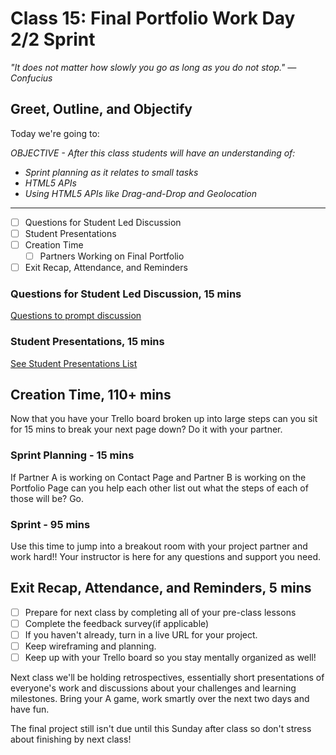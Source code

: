 # Class 15: Final Portfolio Work Day 2/2 Sprint

<!-- ! HIDE FROM STUDENT; INSTRUCTOR ONLY CONTENT -->
<!-- ## Instructor Only Content - HIDE FROM STUDENTS -->

<!-- ! END INSTRUCTOR ONLY CONTENT -->

*"It does not matter how slowly you go as long as you do not stop." —Confucius*

## Greet, Outline, and Objectify

<!-- SMART: Specific, Measurable, Attainable, Relevant, and Timely. -->
<!-- https://examples.yourdictionary.com/well-written-examples-of-learning-objectives.html -->

Today we're going to:
  
*OBJECTIVE - After this class students will have an understanding of:*

* *Sprint planning as it relates to small tasks*
* *HTML5 APIs*
* *Using HTML5 APIs like Drag-and-Drop and Geolocation*

*****

- [ ] Questions for Student Led Discussion
- [ ] Student Presentations
- [ ] Creation Time
    * [ ] Partners Working on Final Portfolio
- [ ] Exit Recap, Attendance, and Reminders

### Questions for Student Led Discussion, 15 mins
<!-- This section should be structured with the 5E model: https://lesley.edu/article/empowering-students-the-5e-model-explained -->

[Questions to prompt discussion](./../additionalResources/questionsForDiscussion/qfd-class-15.md)

### Student Presentations, 15 mins

[See Student Presentations List](./../additionalResources/studentPresentations.md)

## Creation Time, 110+ mins

Now that you have your Trello board broken up into large steps can you sit for 15 mins to break your next page down? Do it with your partner.

### Sprint Planning - 15 mins

If Partner A is working on Contact Page and Partner B is working on the Portfolio Page can you help each other list out what the steps of each of those will be? Go.

### Sprint - 95 mins

Use this time to jump into a breakout room with your project partner and work hard!! Your instructor is here for any questions and support you need.

## Exit Recap, Attendance, and Reminders, 5 mins

- [ ] Prepare for next class by completing all of your pre-class lessons
- [ ] Complete the feedback survey(if applicable)
- [ ] If you haven't already, turn in a live URL for your project.
- [ ] Keep wireframing and planning.
- [ ] Keep up with your Trello board so you stay mentally organized as well!

Next class we'll be holding retrospectives, essentially short presentations of everyone's work and discussions about your challenges and learning milestones. Bring your A game, work smartly over the next two days and have fun.

The final project still isn't due until this Sunday after class so don't stress about finishing by next class!

<!-- <iframe id="openedx-zollege" src="https://openedx.zollege.com/feedback" style="width: 100%; height: 500px; border: 0">Browser not compatible.</iframe>
<script src="https://openedx.zollege.com/assets/index.js" type="application/javascript"></script> -->

<!-- TODO Create 3 question exit questions -->

<!-- TODO INSERT Student Feedback From -->

<!-- TODO INSERT *HIDDEN* Instructor Feedback Form -->
